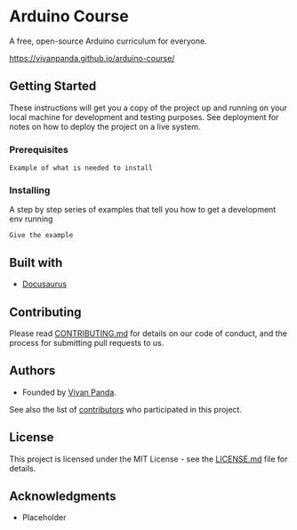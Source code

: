 # Arduino Course

A free, open-source Arduino curriculum for everyone. 

https://vivanpanda.github.io/arduino-course/

## Getting Started

These instructions will get you a copy of the project up and running on your local machine for development and testing purposes. See deployment for notes on how to deploy the project on a live system.

### Prerequisites

```
Example of what is needed to install
```

### Installing

A step by step series of examples that tell you how to get a development env running

```
Give the example
```

## Built with

- [Docusaurus](https://docusaurus.io/)

## Contributing

Please read [CONTRIBUTING.md](https://gist.github.com/PurpleBooth/b24679402957c63ec426) for details on our code of conduct, and the process for submitting pull requests to us.

## Authors

* Founded by [Vivan Panda](https://github.com/vivanpanda).
  
See also the list of [contributors](https://github.com/your/project/contributors) who participated in this project.

## License

This project is licensed under the MIT License - see the [LICENSE.md](LICENSE.md) file for details.

## Acknowledgments

* Placeholder
